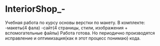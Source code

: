 # InteriorShop_- 
Учебная работа по курсу основы верстки по макету.
В комплекте:
-макеты(4 фала)
-сайт(4 страницы, стили, изображения + вспомогательные файлы)
Работа готова. Но периодично производятся исправление и оптимизация(как я этот процесс понимаю) кода.
